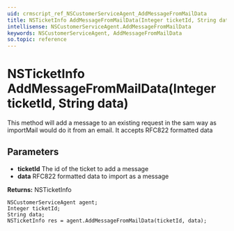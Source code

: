```yaml
---
uid: crmscript_ref_NSCustomerServiceAgent_AddMessageFromMailData
title: NSTicketInfo AddMessageFromMailData(Integer ticketId, String data)
intellisense: NSCustomerServiceAgent.AddMessageFromMailData
keywords: NSCustomerServiceAgent, AddMessageFromMailData
so.topic: reference
---
```


# NSTicketInfo AddMessageFromMailData(Integer ticketId, String data)

This method will add a message to an existing request in the sam way as importMail would do it from an email. It accepts RFC822 formatted data

## Parameters

* **ticketId** The id of the ticket to add a message
* **data** RFC822 formatted data to import as a message

**Returns:** NSTicketInfo

```crmscript
NSCustomerServiceAgent agent;
Integer ticketId;
String data;
NSTicketInfo res = agent.AddMessageFromMailData(ticketId, data);
```

